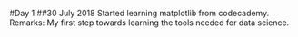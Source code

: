 #Day 1
##30 July 2018
Started learning matplotlib from codecademy.
Remarks: My first step towards learning the tools needed for data science.
